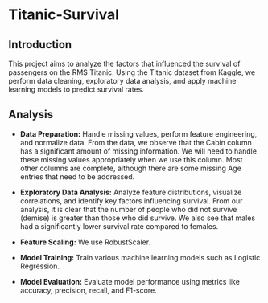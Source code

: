 # Titanic-Survival


## Introduction
This project aims to analyze the factors that influenced the survival of passengers on the RMS Titanic. Using the Titanic dataset from Kaggle, we perform data cleaning, exploratory data analysis, and apply machine learning models to predict survival rates.

## Analysis
- **Data Preparation:** Handle missing values, perform feature engineering, and normalize data.
  From the data, we observe that the Cabin column has a significant amount of missing 
  information. 
  We will need to handle these missing values appropriately when we use this column.
  Most other columns are complete, although there are some missing Age entries that need to be 
  addressed.

- **Exploratory Data Analysis:** Analyze feature distributions, visualize correlations, and 
  identify 
  key factors influencing survival.
  From our analysis, it is clear that the number of people who did not survive (demise) is 
  greater 
  than those who did survive.
  We also see that males had a significantly lower survival rate compared to females.

- **Feature Scaling:** We use RobustScaler.
  
- **Model Training:** Train various machine learning models such as Logistic Regression.
  
- **Model Evaluation:** Evaluate model performance using metrics like accuracy, precision, 
  recall, and F1-score.
  
